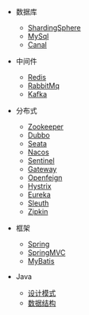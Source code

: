 <!-- docs/_sidebar.md -->


* 数据库
    * [ShardingSphere](ShardingSphere/ShardingSphere5.md)
    * [MySql](MySql/MySql.md)
    * [Canal](Canal/Canal.md)

* 中间件
    * [Redis](Redis/Redis.md)
    * [RabbitMq](RabbitMq/RabbitMq.md)
    * [Kafka](Kafka/Kafka.md)

* 分布式
    * [Zookeeper](Zookeeper/Zookeeper.md)
    * [Dubbo](Dubbo/Dubbo.md)
    * [Seata](SpringCloud/Seata.md)
    * [Nacos](SpringCloud/Nacos.md)
    * [Sentinel](SpringCloud/Sentinel.md)
    * [Gateway](SpringCloud/Gateway.md)
    * [Openfeign](SpringCloud/Openfeign.md)
    * [Hystrix](SpringCloud/Hystrix.md)
    * [Eureka](SpringCloud/Eureka.md)
    * [Sleuth](SpringCloud/Sleuth.md)
    * [Zipkin](SpringCloud/Zipkin.md)

* 框架
    * [Spring](Spring/Spring.md)
    * [SpringMVC](SpringMVC/SpringMVC.md)
    * [MyBatis](MyBatis/MyBatis.md)

* Java
    * [设计模式](DesignPatterns/DesignPatterns.md)
    * [数据结构](DataStructure/DataStructure.md)
